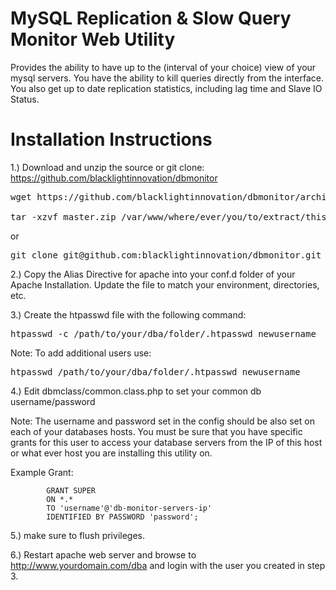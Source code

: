 # MySQL Replication & Slow Query Monitor Web Utility
 
 Provides the ability to have up to the (interval of your choice)
 view of your mysql servers. You have the ability to 
 kill queries directly from the interface. You also get up to date
 replication statistics, including lag time and Slave IO Status.
 

# Installation Instructions

1.) Download and unzip the source or git clone: https://github.com/blacklightinnovation/dbmonitor

<pre>wget https://github.com/blacklightinnovation/dbmonitor/archive/master.zip

tar -xzvf master.zip /var/www/where/ever/you/to/extract/this/dba
</pre>
or
<pre>
git clone git@github.com:blacklightinnovation/dbmonitor.git /var/www/where/ever/you/to/extract/this/dba
</pre>
2.) Copy the Alias Directive for apache into your conf.d folder of your Apache Installation. Update the file to match your environment, directories, etc.

3.) Create the htpasswd file with the following command:
<pre>
htpasswd -c /path/to/your/dba/folder/.htpasswd newusername
</pre>
Note: To add additional users use:
<pre>
htpasswd /path/to/your/dba/folder/.htpasswd newusername
</pre>
4.) Edit dbmclass/common.class.php to set your common db username/password

Note: The username and password set in the config should be also set on
each of your databases hosts. You must be sure that you have specific
grants for this user to access your database servers from the IP of
this host or what ever host you are installing this utility on.

Example Grant:

            GRANT SUPER
            ON *.*
            TO 'username'@'db-monitor-servers-ip'
            IDENTIFIED BY PASSWORD 'password';

5.) make sure to flush privileges.

6.) Restart apache web server and browse to http://www.yourdomain.com/dba and login with the user you created in step 3.
